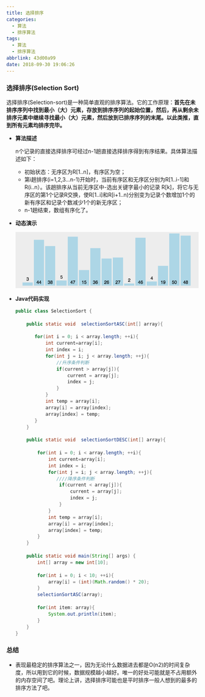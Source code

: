 ```yaml
---
title: 选择排序
categories:
  - 算法
  - 排序算法
tags:
  - 算法
  - 排序算法
abbrlink: 43d00a99
date: 2018-09-30 19:06:26
---
```

### 选择排序(Selection Sort)

选择排序(Selection-sort)是一种简单直观的排序算法。它的工作原理：**首先在未排序序列中找到最小（大）元素，存放到排序序列的起始位置，然后，再从剩余未排序元素中继续寻找最小（大）元素，然后放到已排序序列的末尾。以此类推，直到所有元素均排序完毕。**

- **算法描述**

  n个记录的直接选择排序可经过n-1趟直接选择排序得到有序结果。具体算法描述如下：

  - 初始状态：无序区为R[1..n]，有序区为空；
  - 第i趟排序(i=1,2,3…n-1)开始时，当前有序区和无序区分别为R[1..i-1]和R(i..n）。该趟排序从当前无序区中-选出关键字最小的记录 R[k]，将它与无序区的第1个记录R交换，使R[1..i]和R[i+1..n)分别变为记录个数增加1个的新有序区和记录个数减少1个的新无序区；
  - n-1趟结束，数组有序化了。

- **动态演示**

  ![图解](https://github.com/mxsm/document/blob/master/image/arithmetic/sort/%E9%80%89%E6%8B%A9%E6%8E%92%E5%BA%8F%E5%8A%A8%E6%80%81%E5%9B%BE.gif?raw=true)

- **Java代码实现**

  ```java
  public class SelectionSort {
  
      public static void  selectionSortASC(int[] array){
  
         for(int i = 0; i < array.length; ++i){
             int current=array[i];
             int index = i;
             for(int j = i; j < array.length; ++j){
                 //升序条件判断
                 if(current > array[j]){
                     current = array[j];
                     index = j;
                 }
             }
             int temp = array[i];
             array[i] = array[index];
             array[index] = temp;
         }
      }
  
      public static void  selectionSortDESC(int[] array){
  
          for(int i = 0; i < array.length; ++i){
              int current=array[i];
              int index = i;
              for(int j = i; j < array.length; ++j){
                 ////降序条件判断
                  if(current < array[j]){
                      current = array[j];
                      index = j;
                  }
              }
              int temp = array[i];
              array[i] = array[index];
              array[index] = temp;
          }
      }
  
      public static void main(String[] args) {
          int[] array = new int[10];
  
          for(int i = 0; i < 10; ++i){
              array[i] = (int)(Math.random() * 20);
          }
          selectionSortASC(array);
  
          for(int item: array){
              System.out.println(item);
          }
      }
  }
  ```

### 总结

- 表现最稳定的排序算法之一，因为无论什么数据进去都是O(n2)的时间复杂度，所以用到它的时候，数据规模越小越好。唯一的好处可能就是不占用额外的内存空间了吧。理论上讲，选择排序可能也是平时排序一般人想到的最多的排序方法了吧。

  